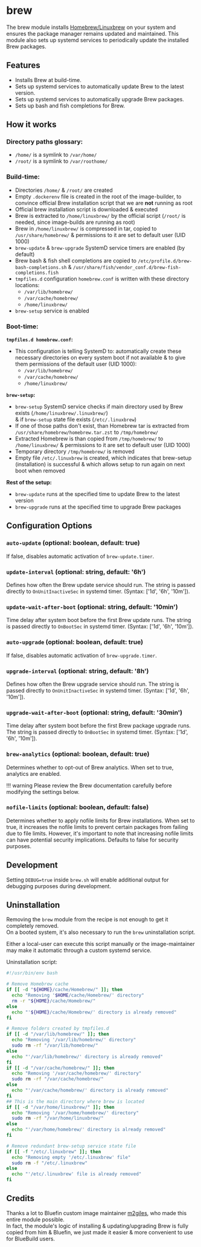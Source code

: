 # brew

The brew module installs [Homebrew/Linuxbrew](https://brew.sh/) on your system and ensures the package manager remains updated and maintained. This module also sets up systemd services to periodically update the installed Brew packages.

## Features
- Installs Brew at build-time.
- Sets up systemd services to automatically update Brew to the latest version.
- Sets up systemd services to automatically upgrade Brew packages.
- Sets up bash and fish completions for Brew.

## How it works

### Directory paths glossary:
- `/home/` is a symlink to `/var/home/`  
- `/root/` is a symlink to `/var/roothome/`

### Build-time:

- Directories `/home/` & `/root/` are created
- Empty `.dockerenv` file is created in the root of the image-builder, to convince official Brew installation script that we are **not** running as root
- Official brew installation script is downloaded & executed
- Brew is extracted to `/home/linuxbrew/` by the official script (`/root/` is needed, since image-builds are running as root)
- Brew in `/home/linuxbrew/` is compressed in tar, copied to `/usr/share/homebrew/` & permissions to it are set to default user (UID 1000)
- `brew-update` & `brew-upgrade` SystemD service timers are enabled (by default)
- Brew bash & fish shell completions are copied to `/etc/profile.d/brew-bash-completions.sh` & `/usr/share/fish/vendor_conf.d/brew-fish-completions.fish`
- `tmpfiles.d` configuration `homebrew.conf` is written with these directory locations:
  - `/var/lib/homebrew/`
  - `/var/cache/homebrew/`
  - `/home/linuxbrew/`
- `brew-setup` service is enabled

### Boot-time:

**`tmpfiles.d homebrew.conf`:**
- This configuration is telling SystemD to: automatically create these necessary directories on every system boot if not available & to give them permissions of the default user (UID 1000):
  - `/var/lib/homebrew/`
  - `/var/cache/homebrew/`
  - `/home/linuxbrew/`

**`brew-setup`:**
- `brew-setup` SystemD service checks if main directory used by Brew exists (`/home/linuxbrew/.linuxbrew/`)  
  & if `brew-setup` state file exists (`/etc/.linuxbrew`)
- If one of those paths don't exist, than Homebrew tar is extracted from `/usr/share/homebrew/homebrew.tar.zst` to `/tmp/homebrew/`
- Extracted Homebrew is than copied from `/tmp/homebrew/` to `/home/linuxbrew/` & permissions to it are set to default user (UID 1000)
- Temporary directory `/tmp/homebrew/` is removed
- Empty file `/etc/.linuxbrew` is created, which indicates that brew-setup (installation) is successful & which allows setup to run again on next boot when removed

**Rest of the setup:**
- `brew-update` runs at the specified time to update Brew to the latest version
- `brew-upgrade` runs at the specified time to upgrade Brew packages

## Configuration Options

### `auto-update` (optional: boolean, default: true)
If false, disables automatic activation of `brew-update.timer`.

### `update-interval` (optional: string, default: '6h')
Defines how often the Brew update service should run. The string is passed directly to `OnUnitInactiveSec` in systemd timer. (Syntax: ['1d', '6h', '10m']).

### `update-wait-after-boot` (optional: string, default: '10min')
Time delay after system boot before the first Brew update runs. The string is passed directly to `OnBootSec` in systemd timer. (Syntax: ['1d', '6h', '10m']).

### `auto-upgrade` (optional: boolean, default: true)
If false, disables automatic activation of `brew-upgrade.timer`.

### `upgrade-interval` (optional: string, default: '8h')
Defines how often the Brew upgrade service should run. The string is passed directly to `OnUnitInactiveSec` in systemd timer. (Syntax: ['1d', '6h', '10m']).

### `upgrade-wait-after-boot` (optional: string, default: '30min')
Time delay after system boot before the first Brew package upgrade runs. The string is passed directly to `OnBootSec` in systemd timer. (Syntax: ['1d', '6h', '10m']).

### `brew-analytics` (optional: boolean, default: true)
Determines whether to opt-out of Brew analytics. When set to true, analytics are enabled.

!!! warning
    Please review the Brew documentation carefully before modifying the settings below.

### `nofile-limits` (optional: boolean, default: false)
Determines whether to apply nofile limits for Brew installations. When set to true, it increases the nofile limits to prevent certain packages from failing due to file limits. However, it's important to note that increasing nofile limits can have potential security implications. Defaults to false for security purposes.

## Development
Setting `DEBUG=true` inside `brew.sh` will enable additional output for debugging purposes during development.

## Uninstallation

Removing the `brew` module from the recipe is not enough to get it completely removed.   
On a booted system, it's also necessary to run the `brew` uninstallation script.

Either a local-user can execute this script manually or the image-maintainer may make it automatic through a custom systemd service.

Uninstallation script:  
```bash
#!/usr/bin/env bash

# Remove Homebrew cache
if [[ -d "${HOME}/cache/Homebrew/" ]]; then
  echo "Removing '$HOME/cache/Homebrew/' directory"
  rm -r "${HOME}/cache/Homebrew/"
else
  echo "'${HOME}/cache/Homebrew/' directory is already removed"
fi

# Remove folders created by tmpfiles.d
if [[ -d "/var/lib/homebrew/" ]]; then
  echo "Removing '/var/lib/homebrew/' directory"
  sudo rm -rf "/var/lib/homebrew/"
else
  echo "'/var/lib/homebrew/' directory is already removed"
fi
if [[ -d "/var/cache/homebrew/" ]]; then
  echo "Removing '/var/cache/homebrew/' directory"
  sudo rm -rf "/var/cache/homebrew/"
else
  echo "'/var/cache/homebrew/' directory is already removed"
fi
## This is the main directory where brew is located
if [[ -d "/var/home/linuxbrew/" ]]; then
  echo "Removing '/var/home/homebrew/' directory"
  sudo rm -rf "/var/home/linuxbrew/"
else
  echo "'/var/home/homebrew/' directory is already removed"
fi

# Remove redundant brew-setup service state file
if [[ -f "/etc/.linuxbrew" ]]; then
  echo "Removing empty '/etc/.linuxbrew' file"
  sudo rm -f "/etc/.linuxbrew"
else
  echo "'/etc/.linuxbrew' file is already removed"
fi
```

## Credits

Thanks a lot to Bluefin custom image maintainer [m2giles](https://github.com/m2Giles), who made this entire module possible.  
In fact, the module's logic of installing & updating/upgrading Brew is fully copied from him & Bluefin, we just made it easier & more convenient to use for BlueBuild users.
